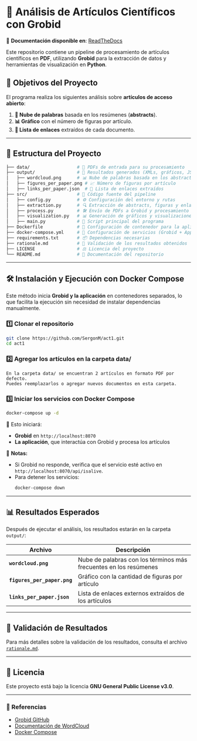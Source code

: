 # 📝 Análisis de Artículos Científicos con Grobid


📖 **Documentación disponible en**: [ReadTheDocs](https://articlesanalysisgrobid.readthedocs.io/es/latest/)

Este repositorio contiene un pipeline de procesamiento de artículos científicos en **PDF**, utilizando **Grobid** para la extracción de datos y herramientas de visualización en **Python**.  

## 🚀 Objetivos del Proyecto  
El programa realiza los siguientes análisis sobre **artículos de acceso abierto**:  
1. **📌 Nube de palabras** basada en los resúmenes (**abstracts**).  
2. **📊 Gráfico** con el número de figuras por artículo.  
3. **🔗 Lista de enlaces** extraídos de cada documento.  

---

## 📁 Estructura del Proyecto  
```sh
├── data/                  # 📂 PDFs de entrada para su procesamiento  
├── output/                # 📂 Resultados generados (XMLs, gráficos, JSONs)  
│   ├── wordcloud.png      # 📊 Nube de palabras basada en los abstracts  
│   ├── figures_per_paper.png # 📈 Número de figuras por artículo  
│   ├── links_per_paper.json  # 🔗 Lista de enlaces extraídos  
├── src/                   # 📂 Código fuente del pipeline  
│   ├── config.py          # ⚙️ Configuración del entorno y rutas  
│   ├── extraction.py      # 🔍 Extracción de abstracts, figuras y enlaces  
│   ├── process.py         # 🛠️ Envío de PDFs a Grobid y procesamiento  
│   ├── visualization.py   # 📊 Generación de gráficos y visualizaciones  
│   ├── main.py            # 🚀 Script principal del programa  
├── Dockerfile             # 🐳 Configuración de contenedor para la aplicación  
├── docker-compose.yml     # 🐳 Configuración de servicios (Grobid + App)  
├── requirements.txt       # 📦 Dependencias necesarias  
├── rationale.md           # 📝 Validación de los resultados obtenidos  
├── LICENSE                # ⚖️ Licencia del proyecto  
└── README.md              # 📖 Documentación del repositorio  
```

---

## 🛠️ Instalación y Ejecución con Docker Compose  

Este método inicia **Grobid y la aplicación** en contenedores separados, lo que facilita la ejecución sin necesidad de instalar dependencias manualmente.  

### 1️⃣ Clonar el repositorio  
```sh
git clone https://github.com/SergonM/act1.git
cd act1
```

### 2️⃣ Agregar los artículos en la carpeta data/

    En la carpeta data/ se encuentran 2 artículos en formato PDF por defecto.
    Puedes reemplazarlos o agregar nuevos documentos en esta carpeta.

### 3️⃣ Iniciar los servicios con Docker Compose
```sh
docker-compose up -d
```

🔹 Esto iniciará:  
- **Grobid** en `http://localhost:8070`  
- **La aplicación**, que interactúa con Grobid y procesa los artículos  



📌 **Notas:**  
- Si Grobid no responde, verifica que el servicio esté activo en `http://localhost:8070/api/isalive`.  
- Para detener los servicios:  
  ```sh
  docker-compose down
  ```

---

## 📊 Resultados Esperados  
Después de ejecutar el análisis, los resultados estarán en la carpeta `output/`:

| Archivo | Descripción |
|---------|------------|
| **`wordcloud.png`** | Nube de palabras con los términos más frecuentes en los resúmenes |
| **`figures_per_paper.png`** | Gráfico con la cantidad de figuras por artículo |
| **`links_per_paper.json`** | Lista de enlaces externos extraídos de los artículos |

---

## 📄 Validación de Resultados  
Para más detalles sobre la validación de los resultados, consulta el archivo [`rationale.md`](rationale.md).  

---

## 📜 Licencia
Este proyecto está bajo la licencia **GNU General Public License v3.0**.  

---

### 🔗 Referencias  
- [Grobid GitHub](https://github.com/kermitt2/grobid)  
- [Documentación de WordCloud](https://github.com/amueller/word_cloud)  
- [Docker Compose](https://docs.docker.com/compose/)  
